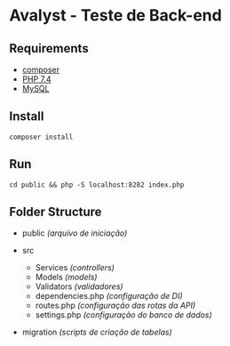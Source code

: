 # Avalyst - Teste de Back-end

## Requirements

- [composer](https://getcomposer.org/)
- [PHP 7.4](https://www.php.net/downloads#v7.4.19)
- [MySQL](https://www.mysql.com/downloads/)

## Install

`composer install`

## Run

`cd public && php -S localhost:8282 index.php`

## Folder Structure

- public *(arquivo de iniciação)*

- src  
  - Services *(controllers)*
  - Models *(models)*
  - Validators *(validadores)*
  - dependencies.php *(configuração de DI)*
  - routes.php *(configuração das rotas da API)*
  - settings.php *(configuração do banco de dados)*

- migration *(scripts de criação de tabelas)*
